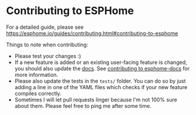 # Contributing to ESPHome

For a detailed guide, please see https://esphome.io/guides/contributing.html#contributing-to-esphome

Things to note when contributing:

 - Please test your changes :)
 - If a new feature is added or an existing user-facing feature is changed, you should also
   update the [docs](https://github.com/esphome/esphome-docs). See [contributing to esphome-docs](https://esphome.io/guides/contributing.html#contributing-to-esphomedocs)
   for more information.
 - Please also update the tests in the `tests/` folder. You can do so by just adding a line in one of the YAML files
   which checks if your new feature compiles correctly.
 - Sometimes I will let pull requests linger because I'm not 100% sure about them. Please feel free to ping
   me after some time.
